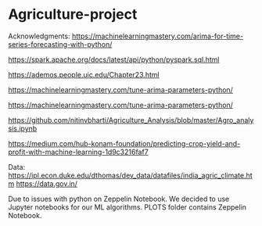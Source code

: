 # Agriculture-project

Acknowledgments: 
https://machinelearningmastery.com/arima-for-time-series-forecasting-with-python/

https://spark.apache.org/docs/latest/api/python/pyspark.sql.html

https://ademos.people.uic.edu/Chapter23.html

https://machinelearningmastery.com/tune-arima-parameters-python/

https://machinelearningmastery.com/tune-arima-parameters-python/

https://github.com/nitinvbharti/Agriculture_Analysis/blob/master/Agro_analysis.ipynb

https://medium.com/hub-konam-foundation/predicting-crop-yield-and-profit-with-machine-learning-1d9c3216faf7

Data: 
https://ipl.econ.duke.edu/dthomas/dev_data/datafiles/india_agric_climate.htm
https://data.gov.in/

Due to issues with python on Zeppelin Notebook. We decided to use Jupyter notebooks for our ML algorithms. 
PLOTS folder contains Zeppelin Notebook. 
